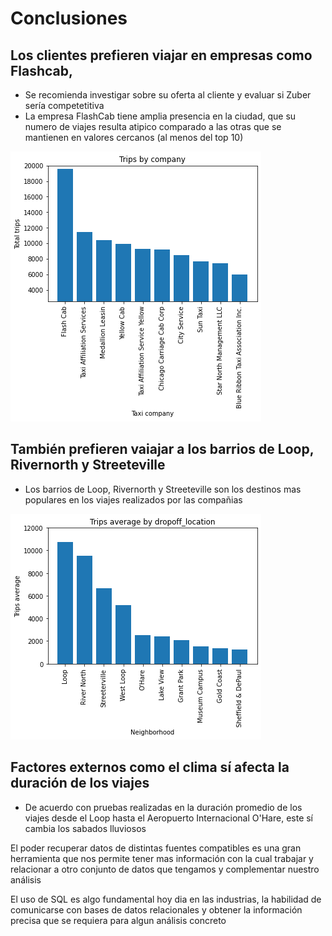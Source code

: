 # Conclusiones

## Los clientes prefieren viajar en empresas como Flashcab,
- Se recomienda investigar sobre su oferta al cliente y evaluar si Zuber sería competetitiva
- La empresa FlashCab tiene amplia presencia en la ciudad, que su numero de viajes resulta atipico comparado a las otras que se mantienen en valores cercanos (al menos del top 10)

![Viajes por empresa](trips_by_company.png)

## También prefieren vaiajar a los barrios de Loop, Rivernorth y Streeteville
- Los barrios de Loop, Rivernorth y Streeteville son los destinos mas populares en los viajes realizados por las compañias

![Viajes por destino](trips_avg_by_dropoff_location.png)


## Factores externos como el clima sí afecta la duración de los viajes
- De acuerdo con pruebas realizadas en la duración promedio de los viajes desde el Loop hasta el Aeropuerto Internacional O'Hare, este sí cambia los sabados lluviosos

El poder recuperar datos de distintas fuentes compatibles es una gran herramienta que nos permite tener mas información con la cual trabajar y relacionar a otro conjunto de datos que tengamos y complementar nuestro análisis

El uso de SQL es algo fundamental hoy dia en las industrias, la habilidad de comunicarse con bases de datos relacionales y obtener la información precisa que se requiera para algun análisis concreto
